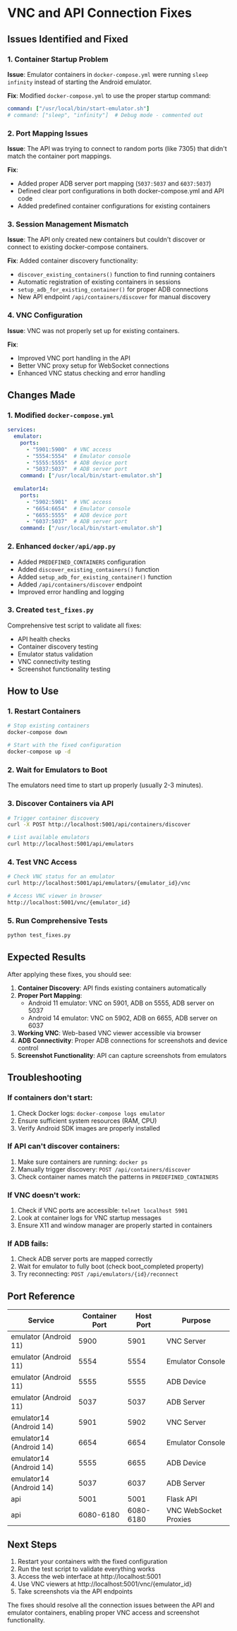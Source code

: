 # VNC and API Connection Fixes

## Issues Identified and Fixed

### 1. **Container Startup Problem**
**Issue**: Emulator containers in `docker-compose.yml` were running `sleep infinity` instead of starting the Android emulator.

**Fix**: Modified `docker-compose.yml` to use the proper startup command:
```yaml
command: ["/usr/local/bin/start-emulator.sh"]
# command: ["sleep", "infinity"]  # Debug mode - commented out
```

### 2. **Port Mapping Issues**
**Issue**: The API was trying to connect to random ports (like 7305) that didn't match the container port mappings.

**Fix**: 
- Added proper ADB server port mapping (`5037:5037` and `6037:5037`)
- Defined clear port configurations in both docker-compose.yml and API code
- Added predefined container configurations for existing containers

### 3. **Session Management Mismatch**
**Issue**: The API only created new containers but couldn't discover or connect to existing docker-compose containers.

**Fix**: Added container discovery functionality:
- `discover_existing_containers()` function to find running containers
- Automatic registration of existing containers in sessions
- `setup_adb_for_existing_container()` for proper ADB connections
- New API endpoint `/api/containers/discover` for manual discovery

### 4. **VNC Configuration**
**Issue**: VNC was not properly set up for existing containers.

**Fix**: 
- Improved VNC port handling in the API
- Better VNC proxy setup for WebSocket connections
- Enhanced VNC status checking and error handling

## Changes Made

### 1. Modified `docker-compose.yml`
```yaml
services:
  emulator:
    ports:
      - "5901:5900"  # VNC access
      - "5554:5554"  # Emulator console
      - "5555:5555"  # ADB device port
      - "5037:5037"  # ADB server port
    command: ["/usr/local/bin/start-emulator.sh"]
    
  emulator14:
    ports:
      - "5902:5901"  # VNC access  
      - "6654:6654"  # Emulator console
      - "6655:5555"  # ADB device port
      - "6037:5037"  # ADB server port
    command: ["/usr/local/bin/start-emulator.sh"]
```

### 2. Enhanced `docker/api/app.py`
- Added `PREDEFINED_CONTAINERS` configuration
- Added `discover_existing_containers()` function
- Added `setup_adb_for_existing_container()` function
- Added `/api/containers/discover` endpoint
- Improved error handling and logging

### 3. Created `test_fixes.py`
Comprehensive test script to validate all fixes:
- API health checks
- Container discovery testing
- Emulator status validation
- VNC connectivity testing
- Screenshot functionality testing

## How to Use

### 1. Restart Containers
```bash
# Stop existing containers
docker-compose down

# Start with the fixed configuration
docker-compose up -d
```

### 2. Wait for Emulators to Boot
The emulators need time to start up properly (usually 2-3 minutes).

### 3. Discover Containers via API
```bash
# Trigger container discovery
curl -X POST http://localhost:5001/api/containers/discover

# List available emulators
curl http://localhost:5001/api/emulators
```

### 4. Test VNC Access
```bash
# Check VNC status for an emulator
curl http://localhost:5001/api/emulators/{emulator_id}/vnc

# Access VNC viewer in browser
http://localhost:5001/vnc/{emulator_id}
```

### 5. Run Comprehensive Tests
```bash
python test_fixes.py
```

## Expected Results

After applying these fixes, you should see:

1. **Container Discovery**: API finds existing containers automatically
2. **Proper Port Mapping**: 
   - Android 11 emulator: VNC on 5901, ADB on 5555, ADB server on 5037
   - Android 14 emulator: VNC on 5902, ADB on 6655, ADB server on 6037
3. **Working VNC**: Web-based VNC viewer accessible via browser
4. **ADB Connectivity**: Proper ADB connections for screenshots and device control
5. **Screenshot Functionality**: API can capture screenshots from emulators

## Troubleshooting

### If containers don't start:
1. Check Docker logs: `docker-compose logs emulator`
2. Ensure sufficient system resources (RAM, CPU)
3. Verify Android SDK images are properly installed

### If API can't discover containers:
1. Make sure containers are running: `docker ps`
2. Manually trigger discovery: `POST /api/containers/discover`
3. Check container names match the patterns in `PREDEFINED_CONTAINERS`

### If VNC doesn't work:
1. Check if VNC ports are accessible: `telnet localhost 5901`
2. Look at container logs for VNC startup messages
3. Ensure X11 and window manager are properly started in containers

### If ADB fails:
1. Check ADB server ports are mapped correctly
2. Wait for emulator to fully boot (check boot_completed property)
3. Try reconnecting: `POST /api/emulators/{id}/reconnect`

## Port Reference

| Service | Container Port | Host Port | Purpose |
|---------|---------------|-----------|---------|
| emulator (Android 11) | 5900 | 5901 | VNC Server |
| emulator (Android 11) | 5554 | 5554 | Emulator Console |
| emulator (Android 11) | 5555 | 5555 | ADB Device |
| emulator (Android 11) | 5037 | 5037 | ADB Server |
| emulator14 (Android 14) | 5901 | 5902 | VNC Server |
| emulator14 (Android 14) | 6654 | 6654 | Emulator Console |
| emulator14 (Android 14) | 5555 | 6655 | ADB Device |
| emulator14 (Android 14) | 5037 | 6037 | ADB Server |
| api | 5001 | 5001 | Flask API |
| api | 6080-6180 | 6080-6180 | VNC WebSocket Proxies |

## Next Steps

1. Restart your containers with the fixed configuration
2. Run the test script to validate everything works
3. Access the web interface at http://localhost:5001
4. Use VNC viewers at http://localhost:5001/vnc/{emulator_id}
5. Take screenshots via the API endpoints

The fixes should resolve all the connection issues between the API and emulator containers, enabling proper VNC access and screenshot functionality. 